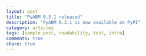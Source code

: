 ```yaml
---
layout: post
title: "PyABM 0.3.1 released"
description: "PyABM 0.3.1 is now available on PyPI"
category: articles
tags: [sample post, readability, test, intro]
comments: true
share: true
---
```


